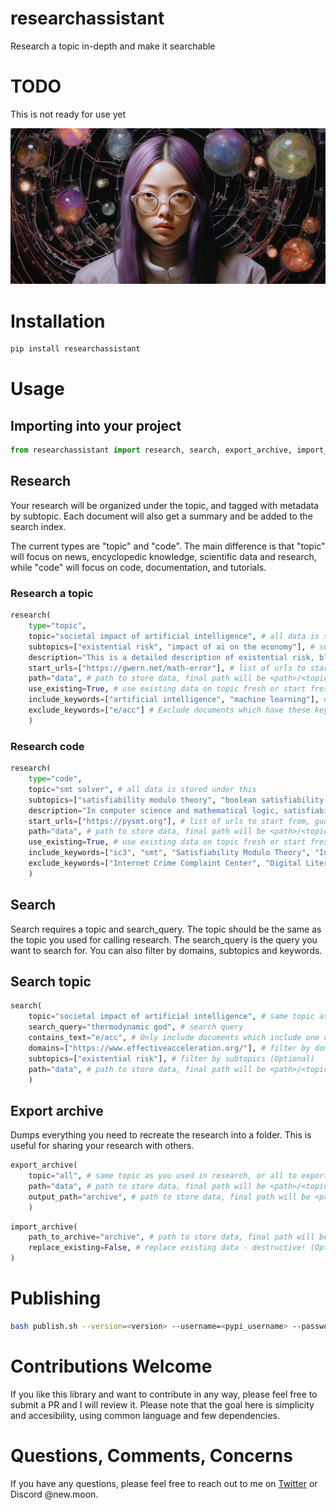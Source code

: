 # researchassistant

Research a topic in-depth and make it searchable

# TODO
This is not ready for use yet

<img src="resources/image.jpg">

# Installation

```bash
pip install researchassistant
```

# Usage

## Importing into your project

```python
from researchassistant import research, search, export_archive, import_archive
```

## Research

Your research will be organized under the topic, and tagged with metadata by subtopic. Each document will also get a summary and be added to the search index.

The current types are "topic" and "code". The main difference is that "topic" will focus on news, encyclopedic knowledge, scientific data and research, while "code" will focus on code, documentation, and tutorials.

### Research a topic

```python
research(
    type="topic",
    topic="societal impact of artificial intelligence", # all data is stored under this
    subtopics=["existential risk", "impact of ai on the economy"], # subtopics, will be used for expanding search (Optional)
    description="This is a detailed description of existential risk, blah blah.", # detailed description, will be used for evaluating if things are relevant
    start_urls=["https://gwern.net/math-error"], # list of urls to start from, guaranteed to be included in research (Optional)
    path="data", # path to store data, final path will be <path>/<topic> (Optional)
    use_existing=True, # use existing data on topic fresh or start fresh (Optional)
    include_keywords=["artificial intelligence", "machine learning"], # Include documents which have these keywords in relevancy check (Optional)
    exclude_keywords=["e/acc"] # Exclude documents which have these keywords in relevancy check (Optional)
    )
```

### Research code

```python
research(
    type="code",
    topic="smt solver", # all data is stored under this
    subtopics=["satisfiability modulo theory", "boolean satisfiability problem"], # subtopics, will be used for expanding search (Optional)
    description="In computer science and mathematical logic, satisfiability modulo theories (SMT) is the problem of determining whether a mathematical formula is satisfiable. We are trying to create an IC3 library using PySMT. IC3 is a model checking technique used for formally verifying finite-state systems (like hardware and software designs).", # detailed description, will be used for evaluating if things are relevant
    start_urls=["https://pysmt.org"], # list of urls to start from, guaranteed to be included in research (Optional)
    path="data", # path to store data, final path will be <path>/<topic> (Optional)
    use_existing=True, # use existing data on topic fresh or start fresh (Optional)
    include_keywords=["ic3", "smt", "Satisfiability Modulo Theory", "Incremental Inductive Cube Checker"], # Include documents which have these keywords in relevancy check (Optional)
    exclude_keywords=["Internet Crime Complaint Center", "Digital Literacy Certification", "Surface-mount technology"] # Exclude documents which have these keywords in relevancy check (Optional)
    )
```

## Search

Search requires a topic and search_query. The topic should be the same as the topic you used for calling research. The search_query is the query you want to search for. You can also filter by domains, subtopics and keywords.

## Search topic

```python
search(
    topic="societal impact of artificial intelligence", # same topic as you used in research
    search_query="thermodynamic god", # search query
    contains_text="e/acc", # Only include documents which include one of these strings (Optional)
    domains=["https://www.effectiveacceleration.org/"], # filter by domains (Optional)
    subtopics=["existential risk"], # filter by subtopics (Optional)
    path="data", # path to store data, final path will be <path>/<topic> (Optional)
    )
```

## Export archive

Dumps everything you need to recreate the research into a folder. This is useful for sharing your research with others.

```python
export_archive(
    topic="all", # same topic as you used in research, or all to export all topics (Optional)
    path="data", # path to store data, final path will be <path>/<topic> (Optional)
    output_path="archive", # path to store data, final path will be <path>/<topic> (Optional)
    )
```

```python
import_archive(
    path_to_archive="archive", # path to store data, final path will be <path>/<topic> (Optional)
    replace_existing=False, # replace existing data - destructive! (Optional)
)
```

# Publishing

```bash
bash publish.sh --version=<version> --username=<pypi_username> --password=<pypi_password>
```

# Contributions Welcome

If you like this library and want to contribute in any way, please feel free to submit a PR and I will review it. Please note that the goal here is simplicity and accesibility, using common language and few dependencies.

# Questions, Comments, Concerns

If you have any questions, please feel free to reach out to me on [Twitter](https://twitter.com/spatialweeb) or Discord @new.moon.
